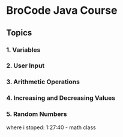 # BroCode Java Course
## Topics
### 1. Variables
### 2. User Input
### 3. Arithmetic Operations
### 4. Increasing and Decreasing Values
### 5. Random Numbers
where i stoped: 1:27:40 - math class